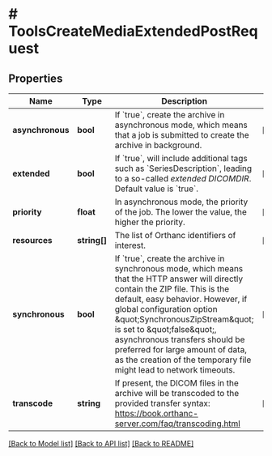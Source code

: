 # # ToolsCreateMediaExtendedPostRequest

## Properties

Name | Type | Description | Notes
------------ | ------------- | ------------- | -------------
**asynchronous** | **bool** | If &#x60;true&#x60;, create the archive in asynchronous mode, which means that a job is submitted to create the archive in background. | [optional]
**extended** | **bool** | If &#x60;true&#x60;, will include additional tags such as &#x60;SeriesDescription&#x60;, leading to a so-called *extended DICOMDIR*. Default value is &#x60;true&#x60;. | [optional]
**priority** | **float** | In asynchronous mode, the priority of the job. The lower the value, the higher the priority. | [optional]
**resources** | **string[]** | The list of Orthanc identifiers of interest. | [optional]
**synchronous** | **bool** | If &#x60;true&#x60;, create the archive in synchronous mode, which means that the HTTP answer will directly contain the ZIP file. This is the default, easy behavior. However, if global configuration option \&quot;SynchronousZipStream\&quot; is set to \&quot;false\&quot;, asynchronous transfers should be preferred for large amount of data, as the creation of the temporary file might lead to network timeouts. | [optional]
**transcode** | **string** | If present, the DICOM files in the archive will be transcoded to the provided transfer syntax: https://book.orthanc-server.com/faq/transcoding.html | [optional]

[[Back to Model list]](../../README.md#models) [[Back to API list]](../../README.md#endpoints) [[Back to README]](../../README.md)
